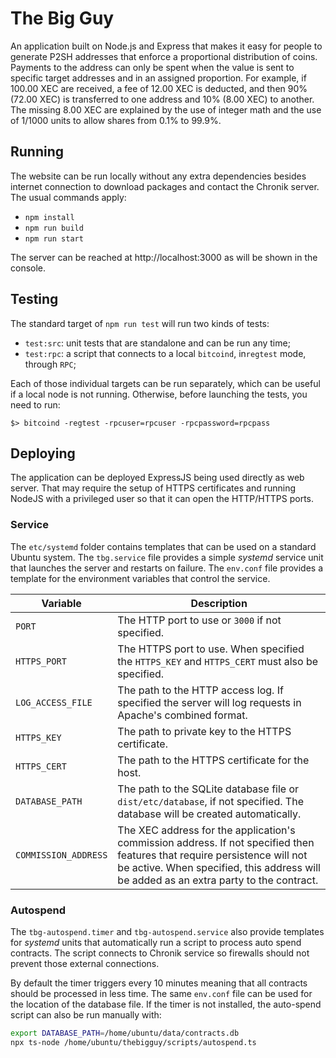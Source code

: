 The Big Guy
===========

An application built on Node.js and Express that makes it easy for people to generate P2SH addresses that enforce a proportional distribution of coins. Payments to the address can only be spent when the value is sent to specific target addresses and in an assigned proportion. For example, if 100.00 XEC are received, a fee of 12.00 XEC is deducted, and then 90% (72.00 XEC) is transferred to one address and 10% (8.00 XEC) to another. The missing 8.00 XEC are explained by the use of integer math and the use of $1/1000$ units to allow shares from 0.1% to 99.9%.

Running
-------

The website can be run locally without any extra dependencies besides internet connection to download packages and contact the  Chronik server. The usual commands apply:

  * `npm install`
  * `npm run build`
  * `npm run start`

The server can be reached at http://localhost:3000 as will be shown in the console.

Testing
-------

The standard target of `npm run test` will run two kinds of tests:

 * `test:src`: unit tests that are standalone and can be run any time;
 * `test:rpc`: a script that connects to a local `bitcoind`, in`regtest` mode, through `RPC`;

Each of those individual targets can be run separately, which can be useful if a local node is not running. Otherwise, before launching the tests, you need to run:

```
$> bitcoind -regtest -rpcuser=rpcuser -rpcpassword=rpcpass
```

Deploying
---------

The application can be deployed ExpressJS being used directly as web server. That may require the setup of HTTPS certificates and running NodeJS with a privileged user so that it can open the HTTP/HTTPS ports.

### Service

The `etc/systemd` folder contains templates that can be used on a standard Ubuntu system. The `tbg.service` file provides a simple  _systemd_ service unit that launches the server and restarts on failure. The `env.conf` file provides a template for the environment variables that control the service. 

| Variable             | Description |
| -------------------- | ------------- |
| `PORT`               |  The HTTP port to use or `3000` if not specified. |
| `HTTPS_PORT`         |  The HTTPS port to use. When specified the `HTTPS_KEY` and `HTTPS_CERT` must also be specified. |
| `LOG_ACCESS_FILE`    |  The path to the HTTP access log. If specified the server will log requests in Apache's combined format. |
| `HTTPS_KEY`          |  The path to private key to the HTTPS certificate. |
| `HTTPS_CERT`         |  The path to the HTTPS certificate for the host. |
| `DATABASE_PATH`      |  The path to the SQLite database file or `dist/etc/database`, if not specified. The database will be created automatically. |
| `COMMISSION_ADDRESS` |  The XEC address for the application's commission address. If not specified then features that require persistence will not be active. When specified, this address will be added as an extra party to the contract. |

### Autospend

The `tbg-autospend.timer` and `tbg-autospend.service` also provide templates for _systemd_ units that automatically run a script to process auto spend contracts. The script connects to Chronik service so firewalls should not prevent those external connections.

By default the timer triggers every 10 minutes meaning that all contracts should be processed in less time. The same `env.conf` file can be used for the location of the database file. If the timer is not installed, the auto-spend script can also be run manually with:

```bash
export DATABASE_PATH=/home/ubuntu/data/contracts.db
npx ts-node /home/ubuntu/thebigguy/scripts/autospend.ts
```
